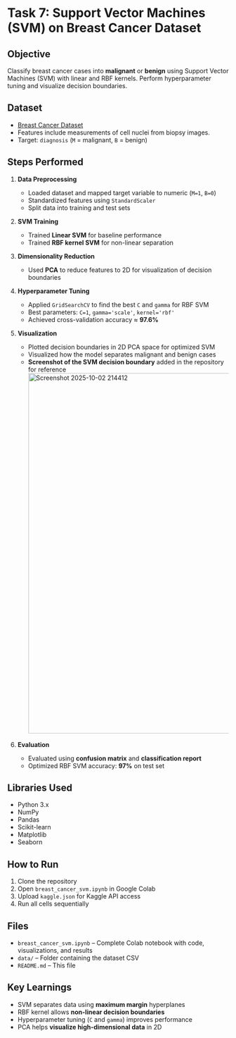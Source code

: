 # Task 7: Support Vector Machines (SVM) on Breast Cancer Dataset

## Objective
Classify breast cancer cases into **malignant** or **benign** using Support Vector Machines (SVM) with linear and RBF kernels. Perform hyperparameter tuning and visualize decision boundaries.

## Dataset
- [Breast Cancer Dataset](https://www.kaggle.com/datasets/yasserh/breast-cancer-dataset)  
- Features include measurements of cell nuclei from biopsy images.  
- Target: `diagnosis` (`M` = malignant, `B` = benign)

## Steps Performed
1. **Data Preprocessing**
   - Loaded dataset and mapped target variable to numeric (`M=1`, `B=0`)
   - Standardized features using `StandardScaler`
   - Split data into training and test sets

2. **SVM Training**
   - Trained **Linear SVM** for baseline performance
   - Trained **RBF kernel SVM** for non-linear separation

3. **Dimensionality Reduction**
   - Used **PCA** to reduce features to 2D for visualization of decision boundaries

4. **Hyperparameter Tuning**
   - Applied `GridSearchCV` to find the best `C` and `gamma` for RBF SVM
   - Best parameters: `C=1`, `gamma='scale'`, `kernel='rbf'`
   - Achieved cross-validation accuracy ≈ **97.6%**

5. **Visualization**
   - Plotted decision boundaries in 2D PCA space for optimized SVM
   - Visualized how the model separates malignant and benign cases
   - **Screenshot of the SVM decision boundary** added in the repository for reference
     <img width="1292" height="818" alt="Screenshot 2025-10-02 214412" src="https://github.com/user-attachments/assets/abd06d76-e429-4497-b286-1d0042047c80" />


6. **Evaluation**
   - Evaluated using **confusion matrix** and **classification report**
   - Optimized RBF SVM accuracy: **97%** on test set

## Libraries Used
- Python 3.x
- NumPy
- Pandas
- Scikit-learn
- Matplotlib
- Seaborn

## How to Run
1. Clone the repository
2. Open `breast_cancer_svm.ipynb` in Google Colab
3. Upload `kaggle.json` for Kaggle API access
4. Run all cells sequentially

## Files
- `breast_cancer_svm.ipynb` – Complete Colab notebook with code, visualizations, and results
- `data/` – Folder containing the dataset CSV
- `README.md` – This file

## Key Learnings
- SVM separates data using **maximum margin** hyperplanes
- RBF kernel allows **non-linear decision boundaries**
- Hyperparameter tuning (`C` and `gamma`) improves performance
- PCA helps **visualize high-dimensional data** in 2D
